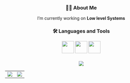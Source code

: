 <div align="center">

### 🙋‍♂️ About Me

I’m currently working on **Low level Systems**  
<!--- 🌱 I’m learning **High Performance Computing, OS internals**  
- 💬 Love to discuss about **Software Internals** -->

</div>

<div align="center">

### 🛠️ Languages and Tools

<img src="https://cdn.jsdelivr.net/gh/devicons/devicon/icons/c/c-original.svg" width="40" height="40"/>
<img src="https://cdn.jsdelivr.net/gh/devicons/devicon/icons/java/java-original.svg" width="40" height="40"/>
<img src="https://cdn.jsdelivr.net/gh/devicons/devicon/icons/go/go-original.svg" width="40" height="40"/>

</div>

<!--   <img src="https://cdn.jsdelivr.net/gh/devicons/devicon/icons/docker/docker-original.svg" width="40" height="40"/>
  <img src="https://cdn.jsdelivr.net/gh/devicons/devicon/icons/terraform/terraform-original.svg" width="40" height="40"/>
  <img src="https://cdn.jsdelivr.net/gh/devicons/devicon/icons/python/python-original.svg" width="40" height="40"/>
  <img src="https://cdn.jsdelivr.net/gh/devicons/devicon/icons/flask/flask-original.svg" width="40" height="40"/>
  <img src="https://cdn.jsdelivr.net/gh/devicons/devicon/icons/jenkins/jenkins-original.svg" width="40" height="40"/>
 <img src="https://cdn.jsdelivr.net/gh/devicons/devicon/icons/redis/redis-original.svg" width="40" height="40"/> 

```
 ___   __   __  _______  _______   __    _  _______  _______  __   __  ___  __   __   _______  _______  _     _ 
|   | |  | |  ||       ||       | |  |  | ||       ||       ||  | |  ||   ||  |_|  | |  _    ||       || | _ | |
|   | |  | |  ||  _____||    ___| |   |_| ||    ___||   _   ||  |_|  ||   ||       | | |_|   ||_     _|| || || |
|   | |  |_|  || |_____ |   |___  |       ||   |___ |  | |  ||       ||   ||       | |       |  |   |  |       |
|   | |       ||_____  ||    ___| |  _    ||    ___||  |_|  ||       ||   ||       | |  _   |   |   |  |       |
|   | |       | _____| ||   |___  | | |   ||   |___ |       | |     | |   || ||_|| | | |_|   |  |   |  |   _   |
|___| |_______||_______||_______| |_|  |__||_______||_______|  |___|  |___||_|   |_| |_______|  |___|  |__| |__|

```
-->


</p>


                                                                       

###


###
<!--   
 <h3 align="center">🔥   Leetcode Stats :</h3>
 <div align="center" style="display: flex; justify-content: center; align-items: center; gap: 20px;">
 <a href="https://leetcode.com/mery_top">
    <img src="https://leetcard.jacoblin.cool/mery_top?ext=contest&theme=dark&font=Abel" alt="LeetCode Stats" />
  </a> -->
<!--   <div style="display: flex; align-items: center;">
    <img src="https://leetcode-badge-showcase.vercel.app/api?username=mery_top&theme=dark&border=border&animated=false" alt="Leetcode Badge" />
  </div>
  </div>
  -->



###

<div align="center">

<!-- # 📊 GitHub Stats: -->

<table>
  
<img src="https://github-readme-streak-stats.herokuapp.com/?user=mery-top&theme=github_dark&hide_border=true" />
<br/>
  <tr>
    <td>
      <img src="https://github-readme-stats.vercel.app/api?username=mery-top&theme=github_dark&hide_border=true&include_all_commits=false&count_private=false" />
    </td>
    <td>
      <img src="https://github-readme-stats.vercel.app/api/top-langs/?username=mery-top&theme=github_dark&hide_border=true&include_all_commits=false&count_private=false&layout=compact" />
    </td>
  </tr>
</table>



<!-- Proudly created with GPRM ( https://gprm.itsvg.in ) -->

</div>





<!--<div align="center">
  
</div>

###

### 🧠 Keep Learning, Keep Building!

<p align="center">
  <img src="https://media.giphy.com/media/26ufdipQqU2lhNA4g/giphy.gif" width="300" />
</p>

---

⭐️ From [Meerthika](https://github.com/mery-top)

###
-->



